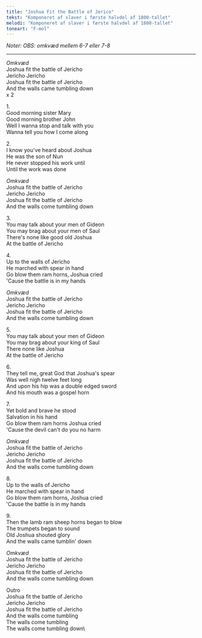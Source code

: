 ```yaml
---
title: "Joshua Fit the Battle of Jerico"
tekst: "Komponeret af slaver i første halvdel af 1800-tallet"
melodi: "Komponeret af slaver i første halvdel af 1800-tallet"
toneart: "F-mol"
---
```

*Noter: OBS: omkvæd mellem 6-7 eller 7-8*

***

*Omkvæd*\
Joshua fit the battle of Jericho\
Jericho Jericho\
Joshua fit the battle of Jericho\
And the walls came tumbling down\
x 2

1\.\
Good morning sister Mary\
Good morning brother John\
Well I wanna stop and talk with you\
Wanna tell you how I come along

2\.\
I know you've heard about Joshua\
He was the son of Nun\
He never stopped his work until\
Until the work was done

*Omkvæd*\
Joshua fit the battle of Jericho\
Jericho Jericho\
Joshua fit the battle of Jericho\
And the walls come tumbling down

3\.\
You may talk about your men of Gideon\
You may brag about your men of Saul\
There's none like good old Joshua\
At the battle of Jericho

4\.\
Up to the walls of Jericho\
He marched with spear in hand\
Go blow them ram horns, Joshua cried\
'Cause the battle is in my hands

*Omkvæd*\
Joshua fit the battle of Jericho\
Jericho Jericho\
Joshua fit the battle of Jericho\
And the walls come tumbling down

5\.\
You may talk about your men of Gideon\
You may brag about your king of Saul\
There none like Joshua\
At the battle of Jericho

6\.\
They tell me, great God that Joshua's spear\
Was well nigh twelve feet long\
And upon his hip was a double edged sword\
And his mouth was a gospel horn

7\.\
Yet bold and brave he stood\
Salvation in his hand\
Go blow them ram horns Joshua cried\
'Cause the devil can't do you no harm

*Omkvæd*\
Joshua fit the battle of Jericho\
Jericho Jericho\
Joshua fit the battle of Jericho\
And the walls come tumbling down

8\.\
Up to the walls of Jericho\
He marched with spear in hand\
Go blow them ram horns, Joshua cried\
'Cause the battle is in my hands

9\.\
Then the lamb ram sheep horns began to blow\
The trumpets began to sound\
Old Joshua shouted glory\
And the walls came tumblin' down

*Omkvæd*\
Joshua fit the battle of Jericho\
Jericho Jericho\
Joshua fit the battle of Jericho\
And the walls come tumbling down

Outro\
Joshua fit the battle of Jericho\
Jericho Jericho\
Joshua fit the battle of Jericho\
And the walls come tumbling\
The walls come tumbling\
The walls come tumbling down\
